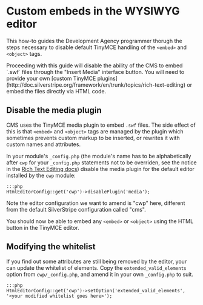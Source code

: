 # Custom embeds in the WYSIWYG editor

This how-to guides the Development Agency programmer thorugh the steps necessary to disable default TinyMCE handling
of the `<embed>` and `<object>` tags.

<div class="notice" markdown='1'>
Proceeding with this guide will disable the ability of the CMS to embed `.swf` files through the "Insert Media"
interface button. You will need to provide your own [custom TinyMCE
plugins](http://doc.silverstripe.org/framework/en/trunk/topics/rich-text-editing) or embed the files directly via HTML
code.
</div>

## Disable the media plugin

CMS uses the TinyMCE media plugin to embed `.swf` files. The side effect of this is that `<embed>` and `<object>` tags
are managed by the plugin which sometimes prevents custom markup to be inserted, or rewrites it with custom names
and attributes.

In your module's `_config.php` (the module's name has to be alphabetically after `cwp` for your `_config.php` statements
not to be overriden, see the notice in the [Rich Text Editing
docs](http://doc.silverstripe.org/framework/en/trunk/topics/rich-text-editing)) disable the media plugin for the
default editor installed by the `cwp` module:

	:::php
	HtmlEditorConfig::get('cwp')->disablePlugin('media');

Note the editor configuration we want to amend is "cwp" here, different from the default SilverStripe configuration
called "cms".

You should now be able to embed any `<embed>` or `<object>` using the HTML button in the TinyMCE editor.

## Modifying the whitelist

If you find out some attributes are still being removed by the editor, your can update the whitelist of elements.
Copy the `extended_valid_elements` option from `cwp/_config.php`, and amend it in your own `_config.php` to suit.

	:::php
	HtmlEditorConfig::get('cwp')->setOption('extended_valid_elements', '<your modified whitelist goes here>');
